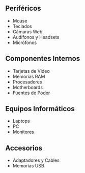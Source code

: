 ## Periféricos
- Mouse
- Teclados
- Cámaras Web
- Audífonos y Headsets
- Micrófonos

## Componentes Internos
- Tarjetas de Video
- Memorias RAM
- Procesadores
- Motherboards
- Fuentes de Poder

## Equipos Informáticos
- Laptops
- PC
- Monitores

## Accesorios
- Adaptadores y Cables
- Memorias USB